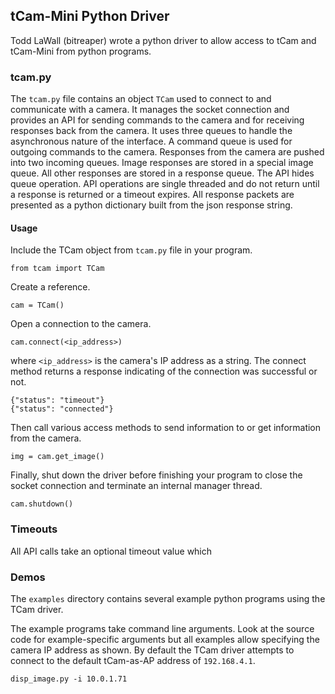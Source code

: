 ## tCam-Mini Python Driver
Todd LaWall (bitreaper) wrote a python driver to allow access to tCam and tCam-Mini from python programs.

### tcam.py
The ```tcam.py``` file contains an object ```TCam``` used to connect to and communicate with a camera.  It manages the socket connection and provides an API for sending commands to the camera and for receiving responses back from the camera.  It uses three queues to handle the asynchronous nature of the interface.  A command queue is used for outgoing commands to the camera.  Responses from the camera are pushed into two incoming queues.  Image responses are stored in a special image queue.  All other responses are stored in a response queue.  The API hides queue operation.  API operations are single threaded and do not return until a response is returned or a timeout expires.  All response packets are presented as a python dictionary built from the json response string.

#### Usage
Include the TCam object from ```tcam.py``` file in your program.

	from tcam import TCam

Create a reference.

	cam = TCam()
	
Open a connection to the camera.

	cam.connect(<ip_address>)

where ```<ip_address>``` is the camera's IP address as a string.  The connect method returns a response indicating of the connection was successful or not.

	{"status": "timeout"}
	{"status": "connected"}

Then call various access methods to send information to or get information from the camera.

	img = cam.get_image()

Finally, shut down the driver before finishing your program to close the socket connection and terminate an internal manager thread.

	cam.shutdown()

### Timeouts
All API calls take an optional timeout value which 
### Demos
The ```examples``` directory contains several example python programs using the TCam driver.

The example programs take command line arguments.  Look at the source code for example-specific arguments but all examples allow specifying the camera IP address as shown.  By default the TCam driver attempts to connect to the default tCam-as-AP address of ```192.168.4.1```.

	disp_image.py -i 10.0.1.71
